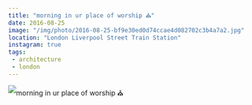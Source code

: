 ```yaml
---
title: "morning in ur place of worship ⛪️"
date: 2016-08-25
image: "/img/photo/2016-08-25-bf9e30ed0d74ccae4d082702c3b4a7a2.jpg"
location: "London Liverpool Street Train Station"
instagram: true
tags:
 - architecture
 - london
---
```


![morning in ur place of worship ⛪️](/img/photo/2016-08-25-bf9e30ed0d74ccae4d082702c3b4a7a2.jpg)
